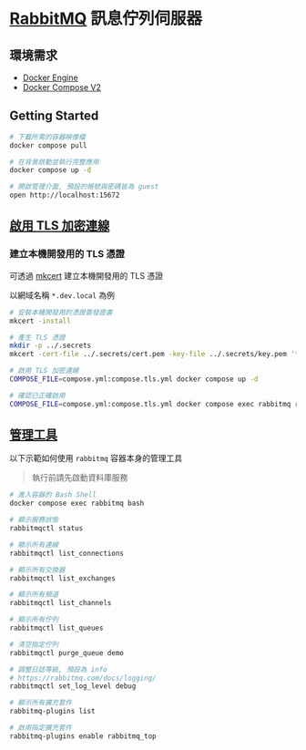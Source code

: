 # [RabbitMQ](https://www.rabbitmq.com/) 訊息佇列伺服器

## 環境需求

- [Docker Engine](https://docs.docker.com/install/)
- [Docker Compose V2](https://docs.docker.com/compose/cli-command/)

## Getting Started

```sh
# 下載所需的容器映像檔
docker compose pull

# 在背景啟動並執行完整應用
docker compose up -d

# 開啟管理介面, 預設的帳號與密碼皆為 guest
open http://localhost:15672
```

## [啟用 TLS 加密連線](https://www.rabbitmq.com/docs/ssl)

### 建立本機開發用的 TLS 憑證

可透過 [mkcert](https://github.com/FiloSottile/mkcert) 建立本機開發用的 TLS 憑證

以網域名稱 `*.dev.local` 為例

```sh
# 安裝本機開發用的憑證簽發證書
mkcert -install

# 產生 TLS 憑證
mkdir -p ../.secrets
mkcert -cert-file ../.secrets/cert.pem -key-file ../.secrets/key.pem '*.dev.local'
```

```sh
# 啟用 TLS 加密連線
COMPOSE_FILE=compose.yml:compose.tls.yml docker compose up -d

# 確認已正確啟用
COMPOSE_FILE=compose.yml:compose.tls.yml docker compose exec rabbitmq rabbitmq-diagnostics listeners
```

## [管理工具](https://www.rabbitmq.com/docs/cli)

以下示範如何使用 `rabbitmq` 容器本身的管理工具

> 執行前請先啟動資料庫服務

```sh
# 進入容器的 Bash Shell
docker compose exec rabbitmq bash

# 顯示服務狀態
rabbitmqctl status

# 顯示所有連線
rabbitmqctl list_connections

# 顯示所有交換器
rabbitmqctl list_exchanges

# 顯示所有頻道
rabbitmqctl list_channels

# 顯示所有佇列
rabbitmqctl list_queues

# 清空指定佇列
rabbitmqctl purge_queue demo

# 調整日誌等級, 預設為 info
# https://rabbitmq.com/docs/logging/
rabbitmqctl set_log_level debug

# 顯示所有擴充套件
rabbitmq-plugins list

# 啟用指定擴充套件
rabbitmq-plugins enable rabbitmq_top
```
